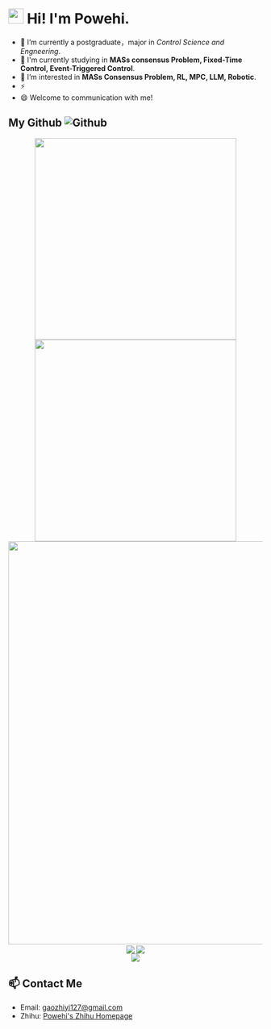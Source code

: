 <h1><img src="https://emojis.slackmojis.com/emojis/images/1531849430/4246/blob-sunglasses.gif?1531849430" width="30"/> Hi! I'm Powehi.</h1>

- 🔭 I’m currently a postgraduate，major in _Control Science and Engneering_.
- 💬 I'm currently studying in **MASs consensus Problem, Fixed-Time Control, Event-Triggered Control**.
- 🌱 I’m interested in **MASs Consensus Problem, RL, MPC, LLM, Robotic**.
- ⚡ 
- 😄 Welcome to communication with me!


## My Github <img alt="Github" src="https://img.shields.io/badge/GitHub-%2312100E.svg?&style=for-the-badge&logo=Github&logoColor=white" />

<p align="center">
<!-- https://github.com/anuraghazra/github-readme-stats -->
<img align="center" width="400" src="https://github-readme-stats.vercel.app/api?username=PowehiG&theme=transparent&show_icons=true&hide_border=true&show=reviews&hide_title=true&hide=contribs" />
<!-- https://github.com/DenverCoder1/github-readme-streak-stats -->
<img align="center" width="400" src="https://streak-stats.demolab.com?user=PowehiG&theme=transparent&date_format=%5BY.%5Dn.j&hide_border=true" />
<br/>
<!-- https://github.com/Ashutosh00710/github-readme-activity-graph -->
<img width="800" src="https://github-readme-activity-graph.vercel.app/graph?username=PowehiG&theme=github-compact&hide_border=true&area=true&custom_title=Contribution%20Graph" />
<br/>
<!-- https://github.com/anuraghazra/github-readme-stats -->
<img align="center" src="https://github-readme-stats.vercel.app/api/wakatime?username=PowehiG&theme=transparent&range=last_7_days&hide_border=true&layout=compact&langs_count=22" />
<!-- https://github.com/anuraghazra/github-readme-stats -->
<img align="center" src="https://github-readme-stats.vercel.app/api/top-langs/?username=PowehiG&theme=transparent&hide_border=true&layout=donut-vertical&langs_count=6" />
<br/>
<!-- https://github.com/LelouchFR/skill-icons -->
<img align="center" src="https://go-skill-icons.vercel.app/api/icons?i=matlab,py,c,cpp,cs,html,css,js,md,latex&theme=auto">
</p>


## 📫 Contact Me
- Email: <a href="mailto:gaozhiyi127@gmail.com">gaozhiyi127@gmail.com</a>
- Zhihu: [Powehi's Zhihu Homepage](https://www.zhihu.com/people/gao-zhi-yi-25)




